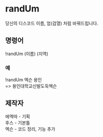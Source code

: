 # randUm
당신의 디스코드 이름, 엄(검열) 처럼 바꿔드립니다. <br>
## 명령어
!randUm (이름) (지역) <br>
### 예
!randUm 엑슨 용인 <br>
=> 용인대학교신발도둑엑슨
## 제작자
에엑따 - 기획 <br>
후스 - 기본틀 <br>
엑슨 - 코드 정리, 기능 추가 <br>
